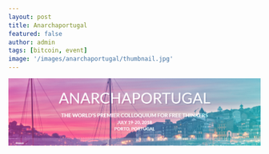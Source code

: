 ```yaml
---
layout: post
title: Anarchaportugal
featured: false
author: admin
tags: [bitcoin, event]
image: '/images/anarchaportugal/thumbnail.jpg'
---
```


<a href="https://anarchaportugal.com/">
  <img src="/images/anarchaportugal/banner.jpg" alt="AnarchaPortugal">
